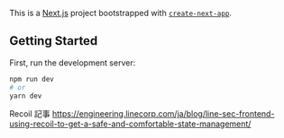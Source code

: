 This is a [Next.js](https://nextjs.org/) project bootstrapped with [`create-next-app`](https://github.com/vercel/next.js/tree/canary/packages/create-next-app).

## Getting Started

First, run the development server:

```bash
npm run dev
# or
yarn dev
```

Recoil 記事
https://engineering.linecorp.com/ja/blog/line-sec-frontend-using-recoil-to-get-a-safe-and-comfortable-state-management/